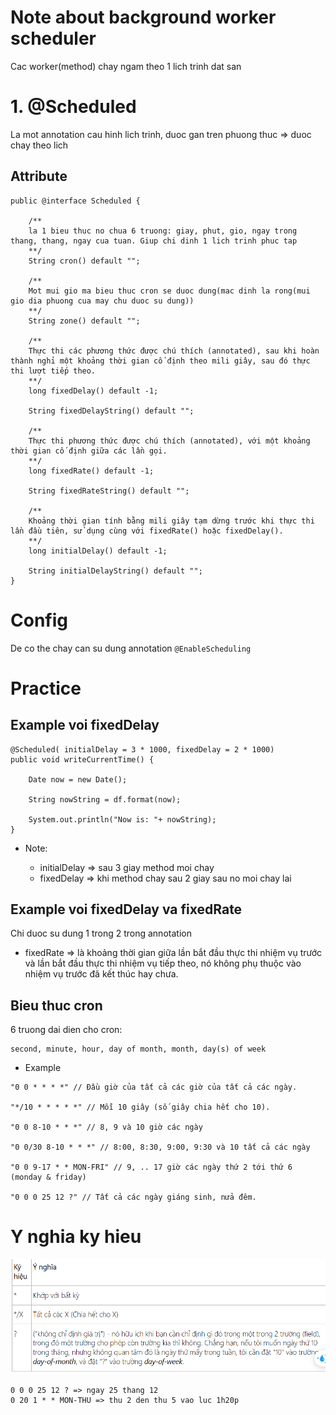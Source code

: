 # Note about background worker scheduler

Cac worker(method) chay ngam theo 1 lich trinh dat san

# 1. @Scheduled

La mot annotation cau hinh lich trinh, duoc gan tren phuong thuc => duoc chay theo lich

## Attribute

```
public @interface Scheduled {

    /**
    la 1 bieu thuc no chua 6 truong: giay, phut, gio, ngay trong thang, thang, ngay cua tuan. Giup chi dinh 1 lich trinh phuc tap
    **/
    String cron() default "";
 
    /**
    Mot mui gio ma bieu thuc cron se duoc dung(mac dinh la rong(mui gio dia phuong cua may chu duoc su dung))
    **/
    String zone() default "";
 
    /**
    Thực thi các phương thức được chú thích (annotated), sau khi hoàn thành nghỉ một khoảng thời gian cố định theo mili giây, sau đó thực thi lượt tiếp theo.
    **/
    long fixedDelay() default -1;
 
    String fixedDelayString() default "";
 
    /**
    Thực thi phương thức được chú thích (annotated), với một khoảng thời gian cố định giữa các lần gọi.
    **/
    long fixedRate() default -1;
 
    String fixedRateString() default "";
    
    /**
    Khoảng thời gian tính bằng mili giây tạm dừng trước khi thực thi lần đầu tiên, sử dụng cùng với fixedRate() hoặc fixedDelay().
    **/
    long initialDelay() default -1;
 
    String initialDelayString() default "";
}
```

# Config

De co the chay can su dung annotation `@EnableScheduling`


# Practice

## Example voi fixedDelay

```
@Scheduled( initialDelay = 3 * 1000, fixedDelay = 2 * 1000)
public void writeCurrentTime() {
    
    Date now = new Date();
    
    String nowString = df.format(now);
    
    System.out.println("Now is: "+ nowString);
}
```

- Note:

    - initialDelay => sau 3 giay method moi chay
    - fixedDelay => khi method chay sau 2 giay sau no moi chay lai

## Example voi fixedDelay va fixedRate

Chi duoc su dung 1 trong 2 trong annotation

- fixedRate  => là khoảng thời gian giữa lần bắt đầu thực thi nhiệm vụ trước và lần bắt đầu thực thi nhiệm vụ tiếp theo, nó không phụ thuộc vào nhiệm vụ trước đã kết thúc hay chưa.

## Bieu thuc cron

6 truong dai dien cho cron:

```
second, minute, hour, day of month, month, day(s) of week
```

- Example

```
"0 0 * * * *" // Đầu giờ của tất cả các giờ của tất cả các ngày.

"*/10 * * * * *" // Mỗi 10 giây (số giây chia hết cho 10).

"0 0 8-10 * * *" // 8, 9 và 10 giờ các ngày

"0 0/30 8-10 * * *" // 8:00, 8:30, 9:00, 9:30 và 10 tất cả các ngày

"0 0 9-17 * * MON-FRI" // 9, .. 17 giờ các ngày thứ 2 tới thứ 6 (monday & friday)

"0 0 0 25 12 ?" // Tất cả các ngày giáng sinh, nửa đêm.
```

# Y nghia ky hieu

<img src='img/i4.png'/>

```
0 0 0 25 12 ? => ngay 25 thang 12
0 20 1 * * MON-THU => thu 2 den thu 5 vao luc 1h20p
```